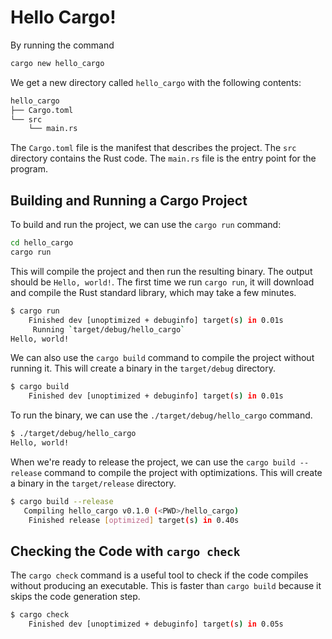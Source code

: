 # Hello Cargo!

By running the command

```sh
cargo new hello_cargo
```

We get a new directory called `hello_cargo` with the following contents:

```sh
hello_cargo
├── Cargo.toml
└── src
    └── main.rs
```

The `Cargo.toml` file is the manifest that describes the project. The `src` directory contains the Rust code. The `main.rs` file is the entry point for the program.

## Building and Running a Cargo Project

To build and run the project, we can use the `cargo run` command:

```sh
cd hello_cargo
cargo run
```

This will compile the project and then run the resulting binary. The output should be `Hello, world!`. The first time we run `cargo run`, it will download and compile the Rust standard library, which may take a few minutes.

```sh
$ cargo run
    Finished dev [unoptimized + debuginfo] target(s) in 0.01s
     Running `target/debug/hello_cargo`
Hello, world!
```

We can also use the `cargo build` command to compile the project without running it. This will create a binary in the `target/debug` directory.

```sh
$ cargo build
    Finished dev [unoptimized + debuginfo] target(s) in 0.01s
```

To run the binary, we can use the `./target/debug/hello_cargo` command.

```sh
$ ./target/debug/hello_cargo
Hello, world!
```

When we're ready to release the project, we can use the `cargo build --release` command to compile the project with optimizations. This will create a binary in the `target/release` directory.

```sh
$ cargo build --release
   Compiling hello_cargo v0.1.0 (<PWD>/hello_cargo)
    Finished release [optimized] target(s) in 0.40s
```

## Checking the Code with `cargo check`

The `cargo check` command is a useful tool to check if the code compiles without producing an executable. This is faster than `cargo build` because it skips the code generation step.

```sh
$ cargo check
    Finished dev [unoptimized + debuginfo] target(s) in 0.05s
```
